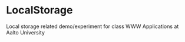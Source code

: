 # LocalStorage
Local storage related demo/experiment for class WWW Applications at Aalto University
